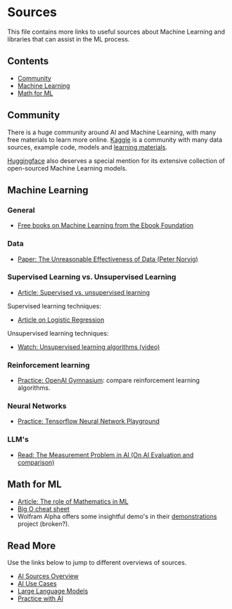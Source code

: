 # Sources

This file contains more links to useful sources about Machine Learning and 
libraries that can assist in the ML process.

## Contents

- [Community](#community)
- [Machine Learning](#machine-learning)
- [Math for ML](#math-for-ml)

## Community

There is a huge community around AI and Machine Learning, with many free materials to learn more online. 
[Kaggle](https://www.kaggle.com) is a community with many data sources, example code, models and 
[learning materials](https://www.kaggle.com/learn). 

[Huggingface](https://www.huggingface.co) also deserves a special mention for its 
extensive collection of open-sourced Machine Learning models.

## Machine Learning

### General

- [Free books on Machine Learning from the Ebook Foundation](https://github.com/EbookFoundation/free-programming-books/blob/main/books/free-programming-books-subjects.md#machine-learning)

### Data

- [Paper: The Unreasonable Effectiveness of Data (Peter Norvig)](https://static.googleusercontent.com/media/research.google.com/nl//pubs/archive/35179.pdf) 

### Supervised Learning vs. Unsupervised Learning

- [Article: Supervised vs. unsupervised learning](https://www.geeksforgeeks.org/machine-learning/supervised-unsupervised-learning/)

Supervised learning techniques:
- [Article on Logistic Regression](https://www.spiceworks.com/tech/artificial-intelligence/articles/what-is-logistic-regression/)

Unsupervised learning techniques:
- [Watch: Unsupervised learning algorithms (video)](https://www.youtube.com/watch?v=7Uk-cpOEecI)

### Reinforcement learning

- [Practice: OpenAI Gymnasium](https://github.com/Farama-Foundation/Gymnasium): compare reinforcement learning algorithms.

### Neural Networks

- [Practice: Tensorflow Neural Network Playground](https://playground.tensorflow.org/)

### LLM's

- [Read: The Measurement Problem in AI (On AI Evaluation and comparison)](https://aheadofthecurveai.substack.com/p/the-measurement-problem-in-ai-what)

## Math for ML

- [Article: The role of Mathematics in ML](https://www.geeksforgeeks.org/machine-learning/machine-learning-mathematics/)
- [Big O cheat sheet](https://www.bigocheatsheet.com/)
- Wolfram Alpha offers some insightful demo's in their [demonstrations](https://demonstrations.wolfram.com/topic.html?topic=Linear+Algebra&limit=20) project (broken?).

## Read More

Use the links below to jump to different overviews of sources.

- [AI Sources Overview](AI_sources.md)
- [AI Use Cases](AI_use_cases.md)
- [Large Language Models](LLM_sources.md)
- [Practice with AI](exercises.md)